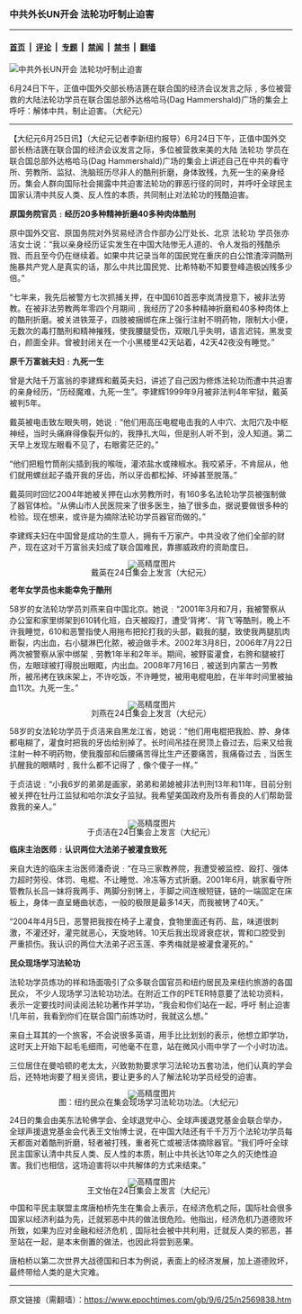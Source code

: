 ### 中共外长UN开会 法轮功吁制止迫害

---

#### [首页](../../../..?n2569838) &nbsp;|&nbsp; [评论](../../../../../epoch-comment?n2569838) &nbsp;|&nbsp; [专题](../../../../../epoch-special?n2569838) &nbsp;|&nbsp; [禁闻](../../../../../epoch-news?n2569838) &nbsp;|&nbsp; [禁书](../../../../../books?n2569838) &nbsp;|&nbsp; [翻墙](https://github.com/gfw-breaker/nogfw/blob/master/README.md?n2569838)


<div><img alt="中共外长UN开会 法轮功吁制止迫害" class="attachment-djy_600_400 size-djy_600_400 wp-post-image" src="https://i.epochtimes.com/assets/uploads/2009/06/906250928462158-600x400.jpg"/>
<div class="caption">
 <p>
  6月24日下午，正值中国外交部长杨洁篪在联合国的经济会议发言之际﹐多位被营救的大陆法轮功学员在联合国总部外达格哈马(Dag Hammershald)广场的集会上呼吁：解体中共，制止迫害。（大纪元）
 </p>
</div></div><hr/><div class="post_content" id="artbody" itemprop="articleBody">
 <!-- article content begin -->
 <p>
  【大纪元6月25日讯】（大纪元记者李新纽约报导）6月24日下午，正值中国外交部长杨洁篪在联合国的经济会议发言之际，多位被营救来美的大陆
  <ok href="https://www.epochtimes.com/gb/tag/%E6%B3%95%E8%BD%AE%E5%8A%9F.html">
   法轮功
  </ok>
  学员在联合国总部外达格哈马(Dag Hammershald)广场的集会上讲述自己在中共的看守所、劳教所、监狱、洗脑班历尽非人的酷刑折磨，身体致残，九死一生的亲身经历。集会人群向国际社会揭露中共迫害法轮功的罪恶行径的同时，并呼吁全球民主国家认清中共反人类、反人性的本质，共同制止对法轮功的残酷迫害。
 </p>
 <p>
  <b>
   原国务院官员﹕经历20多种精神折磨40多种肉体酷刑
  </b>
 </p>
 <p>
  原中国外交官、原国务院对外贸易经济合作部办公厅处长、北京
  <ok href="https://www.epochtimes.com/gb/tag/%E6%B3%95%E8%BD%AE%E5%8A%9F.html">
   法轮功
  </ok>
  学员张亦洁女士说︰“我以亲身经历证实发生在中国大陆惨无人道的、令人发指的残酷杀戮、而且至今仍在继续着。如果中共记录当年的国民党在重庆的白公馆渣滓洞酷刑施暴共产党人是真实的话，那么中共比国民党、比希特勒不知要登峰造极凶残多少倍。”
 </p>
 <p>
  “七年来，我先后被警方七次抓捕关押，在中国610首恶李岚清授意下，被非法劳教。在被非法劳教两年零四个月期间﹐我经历了20多种精神折磨和40多种肉体上的酷刑折磨。被关进铁笼子，四肢被捆绑在床上强行注射不明药物，限制大小便，无数次的毒打酷刑和精神摧残，使我腰腿受伤，双眼几乎失明，语言迟钝，黑发变白，颜面全非。曾被封闭关在一个小黑楼里42天站着，42天42夜没有睡觉。”
 </p>
 <p>
  <b>
   原千万富翁夫妇﹕九死一生
  </b>
 </p>
 <p>
  曾是大陆千万富翁的李建辉和戴英夫妇，讲述了自己因为修炼法轮功而遭中共迫害的亲身经历，“历经魔难，九死一生”。李建辉1999年9月被非法判4年牢狱，戴英被判5年。
 </p>
 <p>
  戴英被电击致左眼失明，她说﹕“他们用高压电棍电击我的人中穴、太阳穴及中枢神经，当时头痛麻得像裂开似的，我挣扎大叫，但是别人听不到，没人知道。第二天早上发现左眼看不见了，右眼雾茫茫的。”
 </p>
 <p>
  “他们把粗竹筒削尖插到我的喉咙，灌浓盐水或辣椒水。我咬紧牙，不肯屈从，他们就用螺丝起子撬开我的牙齿，所以牙齿都松掉、坏掉甚至脱落。”
 </p>
 <p>
  戴英同时回忆2004年她被关押在山水劳教所时，有160多名法轮功学员被强制做了器官体检。“从佛山市人民医院来了很多医生，抽了很多血，据说要做很多种的检验。现在想来，或许是为摘除法轮功学员器官而做的。”
 </p>
 <p>
  李建辉夫妇在中国曾是成功的生意人，拥有千万家产。中共没收了他们全部的财产，现在这对千万富翁夫妇成了联合国难民，靠挪威政府的资助度日。
 </p>
 <p>
  <!--image v 1.0-->
 </p>
 <div style="line-height: 90%; text-align: center;">
  <ok href=" https://i.epochtimes.com/assets/uploads/2009/08/906251215482158-450x301.jpg" rel="noreferrer noopener" target="_blank">
   <img alt="" class="size-medium wp-image-7423291" src="https://i.epochtimes.com/assets/uploads/2009/08/906251215482158-450x301.jpg" title=""/>
  </ok>
  <img alt="高精度图片" border="0" src="//www.epochtimes.com/images/highRes.jpg"/>
  <br/>
  <span class="bn12">
   戴英在24日集会上发言（大纪元）
  </span>
 </div>
 <p>
  <!-- -->
 </p>
 <p>
  <b>
   老年女学员也未能幸免于酷刑
  </b>
 </p>
 <p>
  58岁的女法轮功学员刘燕来自中国北京。她说﹕“2001年3月和7月，我被警察从办公室和家里绑架到610转化班，白天被殴打，遭受‘背拷’、‘背飞’等酷刑，晚上不许我睡觉，610和恶警指使人用拖布把抡打我的头部，戳我的腿，致使我两腿肌肉断裂，内出血，右小腿淋巴化脓，被迫做手术。2002年3月8日，2006年7月22日两次被警察从家中绑架﹐劳教1年半和2年半。期间，被野蛮灌食，右胯和腿被打伤，左眼球被打得脱出眼眶，内出血。2008年7月16日﹐被送到内蒙古一劳教所，被吊拷在铁床架上，不许吃饭，不许睡觉，被用电棍电脸，在半年时间里被抽血11次。九死一生。”
 </p>
 <p>
  <!--image v 1.0-->
 </p>
 <div style="line-height: 90%; text-align: center;">
  <ok href=" https://i.epochtimes.com/assets/uploads/2009/08/906251227352158-450x301.jpg" rel="noreferrer noopener" target="_blank">
   <img alt="" class="size-medium wp-image-7423292" src="https://i.epochtimes.com/assets/uploads/2009/08/906251227352158-450x301.jpg" title=""/>
  </ok>
  <img alt="高精度图片" border="0" src="//www.epochtimes.com/images/highRes.jpg"/>
  <br/>
  <span class="bn12">
   刘燕在24日集会上发言（大纪元）
  </span>
 </div>
 <p>
  <!-- -->
 </p>
 <p>
  58岁的女法轮功学员于贞洁来自黑龙江省，她说：“他们用电棍把我脸、脖、身体都电糊了，灌食时把我的牙齿给别掉了。长时间吊挂在房顶上昏过去，后来又给我注射一种不明药物，使我腹部和后腰痛苦得比生产还要痛苦，我痛昏过去﹐当医生扒醒我的眼睛时﹐我什么都不记得了﹐像个傻子一样。”
 </p>
 <p>
  于贞洁说﹕“小我6岁的弟弟是画家，弟弟和弟媳被非法判刑13年和11年，目前分别被关押在牡丹江监狱和哈尔滨女子监狱。我希望美国政府及所有善良的人们帮助营救我的亲人。”
 </p>
 <p>
  <!--image v 1.0-->
 </p>
 <div style="line-height: 90%; text-align: center;">
  <ok href=" https://i.epochtimes.com/assets/uploads/2009/08/906251213052158-450x301.jpg" rel="noreferrer noopener" target="_blank">
   <img alt="" class="size-medium wp-image-7423293" src="https://i.epochtimes.com/assets/uploads/2009/08/906251213052158-450x301.jpg" title=""/>
  </ok>
  <img alt="高精度图片" border="0" src="//www.epochtimes.com/images/highRes.jpg"/>
  <br/>
  <span class="bn12">
   于贞洁在24日集会上发言（大纪元）
  </span>
 </div>
 <p>
  <!-- -->
 </p>
 <p>
  <b>
   临床主治医师﹕认识两位大法弟子被灌食致死
  </b>
 </p>
 <p>
  来自大连的临床主治医师潘奇说﹕“在马三家教养院，我遭受被监控、殴打、强体力超时劳役、体罚、电棍、不让睡觉、冷冻等方式折磨。2001年6月，姚家看守所管教队长吕一妹将我两手、两脚分别铐上，手脚之间连根短链，链的一端固定在床板上，身体一直呈蜷曲状态，一般的极限是最多14天，而我被铐了40天。”
 </p>
 <p>
  “2004年4月5日，恶警把我按在椅子上灌食，食物里面还有药、盐，味道很刺激，不灌还好，灌完就恶心，天旋地转。10天后我出现肾衰症状，胃和口腔受到严重损伤。我认识的两位大法弟子迟玉莲、李秀梅就是被灌食灌死的。”
 </p>
 <p>
  <b>
   民众现场学习法轮功
  </b>
 </p>
 <p>
  法轮功学员炼功的祥和场面吸引了众多联合国官员和纽约居民及来纽约旅游的各国民众， 不少人现场学习法轮功功法。在附近工作的PETER特意要了法轮功资料，表示一定要找时间读阅法轮功著作并学功，“我会和你们站在一起，呼吁
  <ok href="https://www.epochtimes.com/gb/tag/%E5%88%B6%E6%AD%A2%E8%BF%AB%E5%AE%B3.html">
   制止迫害
  </ok>
  !几年前，我看到你们在联合国门前炼功时，我就这么想。”
 </p>
 <p>
  来自土耳其的一个旅客，不会说很多英语，用手比比划划的表示，他想立即学功，这时天上开始下起毛毛细雨，可他毫不在意，站在微风小雨中学了一个小时功法。
 </p>
 <p>
  三位居住在曼哈顿的老太太，兴致勃勃要求学习法轮功五套功法，他们认真的学会后，还特地询要了相关资讯，要让更多的人了解法轮功学员经受的迫害。
 </p>
 <p>
  <!--image v 1.0-->
 </p>
 <div style="line-height: 90%; text-align: center;">
  <ok href=" https://i.epochtimes.com/assets/uploads/2009/08/906251504431875-450x280.jpg" rel="noreferrer noopener" target="_blank">
   <img alt="" class="size-medium wp-image-7423294" src="https://i.epochtimes.com/assets/uploads/2009/08/906251504431875-450x280.jpg" title=""/>
  </ok>
  <img alt="高精度图片" border="0" src="//www.epochtimes.com/images/highRes.jpg"/>
  <br/>
  <span class="bn12">
   图：纽约民众在集会现场学习法轮功功法。（大纪元）
  </span>
 </div>
 <p>
  <!-- -->
 </p>
 <p>
  24日的集会由美东法轮佛学会、全球退党中心、全球声援退党基金会联合举办，全球声援退党基金会代表王文怡博士说，在中国大陆还有千千万万个法轮功学员每天都面对着酷刑折磨，轻者被打残，重者死亡或被活体摘除器官。“我们呼吁全球民主国家认清中共反人类、反人性的本质，制止中共长达10年之久的灭绝性迫害。我们也相信，这场迫害将以中共解体的方式来结束。”
 </p>
 <p>
  <!--image v 1.0-->
 </p>
 <div style="line-height: 90%; text-align: center;">
  <ok href=" https://i.epochtimes.com/assets/uploads/2009/08/906251205322158-450x301.jpg" rel="noreferrer noopener" target="_blank">
   <img alt="" class="size-medium wp-image-7423295" src="https://i.epochtimes.com/assets/uploads/2009/08/906251205322158-450x301.jpg" title=""/>
  </ok>
  <img alt="高精度图片" border="0" src="//www.epochtimes.com/images/highRes.jpg"/>
  <br/>
  <span class="bn12">
   王文怡在24日集会上发言（大纪元）
  </span>
 </div>
 <p>
  <!-- -->
 </p>
 <p>
  中国和平民主联盟主席唐柏桥先生在集会上表示，在经济危机之际，国际社会很多国家以经济利益为先，迁就邪恶中共的做法很危险。他指出，经济危机乃道德败坏所致，如果为应对金融和经济危机﹐国际社会被中共利用，迁就反人类的邪恶，甚至站在一起，是本末倒置的做法，也因此将尝到恶果。
 </p>
 <p>
  唐柏桥以第二次世界大战德国和日本为例说，表面上的经济发展，加上道德败坏，最终带给人类的是大灾难。
  <font color="#ffffff">
   (http://www.dajiyuan.com)
  </font>
 </p>
 <!-- article content end -->
 <div id="below_article_ad">
 </div>
</div>


---

原文链接（需翻墙）：https://www.epochtimes.com/gb/9/6/25/n2569838.htm